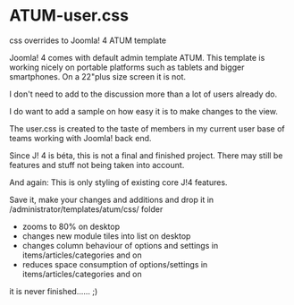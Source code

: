 # ATUM-user.css
css overrides to Joomla! 4 ATUM template 

Joomla! 4 comes with default admin template ATUM.
This template is working nicely on portable platforms such as tablets and bigger smartphones.
On a 22"plus size screen it is not.

I don't need to add to the discussion more than a lot of users already do.

I do want to add a sample on how easy it is to make changes to the view.

The user.css is created to the taste of members in my current user base of teams working with Joomla! back end.

Since J! 4 is béta, this is not a final and finished project. There may still be features and stuff not being taken into account.

And again: This is only styling of existing core J!4 features.

Save it, make your changes and additions and drop it in /administrator/templates/atum/css/ folder

- zooms to 80% on desktop
- changes new module tiles into list on desktop
- changes column behaviour of options and settings in items/articles/categories and on
- reduces space consumption of options/settings in items/articles/categories and on

it is never finished...... ;)
